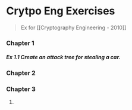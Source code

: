 # Crytpo Eng Exercises

> Ex for [[Cryptography Engineering - 2010]]

### Chapter 1
##### Ex 1.1 Create an attack tree for stealing a car.


### Chapter 2

### Chapter 3
1. 
